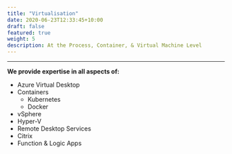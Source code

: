 ```yaml
---
title: "Virtualisation"
date: 2020-06-23T12:33:45+10:00
draft: false
featured: true
weight: 5
description: At the Process, Container, & Virtual Machine Level
---
```

***
**We provide expertise in all aspects of:**

* Azure Virtual Desktop
* Containers
  *  Kubernetes
  *  Docker
* vSphere
* Hyper-V
* Remote Desktop Services
* Citrix
* Function & Logic Apps
